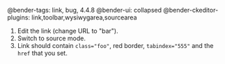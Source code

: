 @bender-tags: link, bug, 4.4.8
@bender-ui: collapsed
@bender-ckeditor-plugins: link,toolbar,wysiwygarea,sourcearea

1. Edit the link (change URL to "bar").
2. Switch to source mode.
3. Link should contain `class="foo"`, red border, `tabindex="555"` and the `href` that you set.
